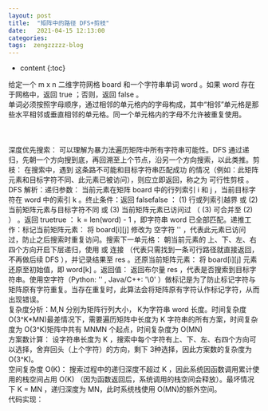 ```yaml
---
layout: post
title:  "矩阵中的路径 DFS+剪枝"
date:   2021-04-15 12:13:00
categories: 
tags:  zengzzzzz-blog
---
```


* content
{:toc}

给定一个&nbsp;m x n 二维字符网格&nbsp;board 和一个字符串单词&nbsp;word 。如果&nbsp;word 存在于网格中，返回 true ；否则，返回 false 。  
单词必须按照字母顺序，通过相邻的单元格内的字母构成，其中&ldquo;相邻&rdquo;单元格是那些水平相邻或垂直相邻的单元格。同一个单元格内的字母不允许被重复使用。  
&nbsp;  
&nbsp;  
&nbsp;  
深度优先搜索： 可以理解为暴力法遍历矩阵中所有字符串可能性。DFS 通过递归，先朝一个方向搜到底，再回溯至上个节点，沿另一个方向搜索，以此类推。剪枝： 在搜索中，遇到 这条路不可能和目标字符串匹配成功 的情况（例如：此矩阵元素和目标字符不同、此元素已被访问），则应立即返回，称之为 可行性剪枝 。  
DFS 解析：递归参数： 当前元素在矩阵 board 中的行列索引 i 和 j ，当前目标字符在 word 中的索引 k 。终止条件：返回 falsefalse ： (1) 行或列索引越界 或 (2) 当前矩阵元素与目标字符不同 或 (3) 当前矩阵元素已访问过 （ (3) 可合并至 (2) ） 。返回 truetrue ： k = len(word) - 1 ，即字符串 word 已全部匹配。递推工作：标记当前矩阵元素： 将 board[i][j] 修改为 空字符 '' ，代表此元素已访问过，防止之后搜索时重复访问。搜索下一单元格： 朝当前元素的 上、下、左、右 四个方向开启下层递归，使用 或 连接 （代表只需找到一条可行路径就直接返回，不再做后续 DFS ），并记录结果至 res 。还原当前矩阵元素： 将 board[i][j] 元素还原至初始值，即 word[k] 。返回值： 返回布尔量 res ，代表是否搜索到目标字符串。使用空字符（Python: '' , Java/C++: '\0' ）做标记是为了防止标记字符与矩阵原有字符重复。当存在重复时，此算法会将矩阵原有字符认作标记字符，从而出现错误。  
复杂度分析：M,N 分别为矩阵行列大小， K为字符串 word 长度。时间复杂度 O(3^K*MN)最差情况下，需要遍历矩阵中长度为 K 字符串的所有方案，时间复杂度为 O(3^K)矩阵中共有 MNMN 个起点，时间复杂度为 O(MN)  
方案数计算： 设字符串长度为 K ，搜索中每个字符有上、下、左、右四个方向可以选择，舍弃回头（上个字符）的方向，剩下 3种选择，因此方案数的复杂度为 O(3^K)。  
空间复杂度 O(K)： 搜索过程中的递归深度不超过 K ，因此系统因函数调用累计使用的栈空间占用 O(K) （因为函数返回后，系统调用的栈空间会释放）。最坏情况下 K = MN ，递归深度为 MN，此时系统栈使用 O(MN)的额外空间。  
代码实现：  
  
&nbsp;
